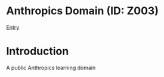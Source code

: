 # Anthropics Domain (ID: Z003)
[Entry](https://ejunz.com/d/Z003/)

# Introduction
A public Anthropics learning domain

